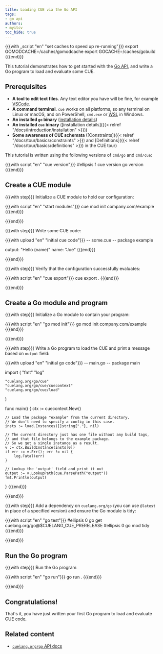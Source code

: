 ```yaml
---
title: Loading CUE via the Go API
tags:
- go api
authors:
- myitcv
toc_hide: true
---
```


{{{with _script "en" "set caches to speed up re-running"}}}
export GOMODCACHE=/caches/gomodcache
export GOCACHE=/caches/gobuild
{{{end}}}

This tutorial demonstrates how to get started with the [Go
API](https://pkg.go.dev/cuelang.org/go), and write a Go program to load and
evaluate some CUE.

## Prerequisites

- **A tool to edit text files**. Any text editor you have will be fine, for
  example [VSCode](https://code.visualstudio.com/).
- **A command terminal**. `cue` works on all platforms, so any terminal on Linux
  or macOS, and on PowerShell, `cmd.exe` or
  [WSL](https://learn.microsoft.com/en-us/windows/wsl/install) in Windows.
- **An installed `go` binary**
  ([installation details](https://go.dev/doc/install))
- **An installed `cue` binary**
  ([installation details]({{< relref "/docs/introduction/installation" >}}))
- **Some awareness of CUE schemata**
  ([Constraints]({{< relref "/docs/tour/basics/constraints" >}}) and
   [Definitions]({{< relref "/docs/tour/basics/definitions" >}}) in the CUE tour)

This tutorial is written using the following versions of `cmd/go` and `cmd/cue`:

{{{with script "en" "cue version"}}}
#ellipsis 1
cue version
go version
{{{end}}}


## Create a CUE module

{{{with step}}}
Initialize a CUE module to hold our configuration:

{{{with script "en" "start modules"}}}
cue mod init company.com/example
{{{end}}}

{{{end}}}

{{{with step}}}
Write some CUE code:

{{{with upload "en" "initial cue code"}}}
-- some.cue --
package example

output: "Hello \(name)"
name:   "Joe"
{{{end}}}

{{{end}}}

{{{with step}}}
Verify that the configuration successfully evaluates:

{{{with script "en" "cue export"}}}
cue export .
{{{end}}}

{{{end}}}

## Create a Go module and program

{{{with step}}}
Initialize a Go module to contain your program:

{{{with script "en" "go mod init"}}}
go mod init company.com/example
{{{end}}}

{{{end}}}

{{{with step}}}
Write a Go program to load the CUE and print a message based on `output` field:

{{{with upload "en" "initial go code"}}}
-- main.go --
package main

import (
	"fmt"
	"log"

	"cuelang.org/go/cue"
	"cuelang.org/go/cue/cuecontext"
	"cuelang.org/go/cue/load"
)

func main() {
	ctx := cuecontext.New()

	// Load the package "example" from the current directory.
	// We don't need to specify a config in this case.
	insts := load.Instances([]string{"."}, nil)

	// The current directory just has one file without any build tags,
	// and that file belongs to the example package.
	// So we get a single instance as a result.
	v := ctx.BuildInstance(insts[0])
	if err := v.Err(); err != nil {
		log.Fatal(err)
	}

	// Lookup the 'output' field and print it out
	output := v.LookupPath(cue.ParsePath("output"))
	fmt.Println(output)
}
{{{end}}}

{{{end}}}

{{{with step}}}
Add a dependency on `cuelang.org/go` (you can use `@latest` in place of a
specified version) and ensure the Go module is tidy:

{{{with script "en" "go test"}}}
#ellipsis 0
go get cuelang.org/go@$CUELANG_CUE_PRERELEASE
#ellipsis 0
go mod tidy
{{{end}}}

{{{end}}}

## Run the Go program

{{{with step}}}
Run the Go program:

{{{with script "en" "go run"}}}
go run .
{{{end}}}

{{{end}}}

## Congratulations!

That's it, you have just written your first Go program to load and evaluate CUE
code.

## Related content

- [`cuelang.org/go` API docs](https://pkg.go.dev/cuelang.org/go)
